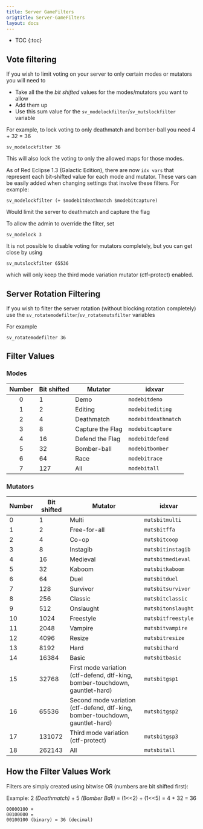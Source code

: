 ```yaml
---
title: Server GameFilters
origtitle: Server-GameFilters
layout: docs
---
```

* TOC
{:toc}
## Vote filtering
If you wish to limit voting on your server to only certain modes or mutators you will need to
- Take all the the *bit shifted* values for the modes/mutators you want to allow
- Add them up
- Use this sum value for the `sv_modelockfilter`/`sv_mutslockfilter` variable

For example, to lock voting to only deathmatch and bomber-ball you need 4 + 32 = 36
```cubescript
sv_modelockfilter 36
```

This will also lock the voting to only the allowed maps for those modes.

As of Red Eclipse 1.3 (Galactic Edition), there are now `idx vars` that represent each bit-shifted value for each mode and mutator. These vars can be easily added when changing settings that involve these filters. For example:
```cubescript
sv_modelockfilter (+ $modebitdeathmatch $modebitcapture)
```
Would limit the server to deathmatch and capture the flag

To allow the admin to override the filter, set
```cubescript
sv_modelock 3
```

It is not possible to disable voting for mutators completely, but you can get close by using
```cubescript
sv_mutslockfilter 65536
```
which will only keep the third mode variation mutator (ctf-protect) enabled.

## Server Rotation Filtering
If you wish to filter the server rotation (without blocking rotation completely) use the `sv_rotatemodefilter`/`sv_rotatemutsfilter` variables

For example
```cubescript
sv_rotatemodefilter 36
```

## Filter Values
### Modes
| Number | Bit shifted | Mutator          | idxvar              |
|:------:|-------------|------------------|---------------------|
|    0   | 1           | Demo             | `modebitdemo`       |
|    1   | 2           | Editing          | `modebitediting`    |
|    2   | 4           | Deathmatch       | `modebitdeathmatch` |
|    3   | 8           | Capture the Flag | `modebitcapture`    |
|    4   | 16          | Defend the Flag  | `modebitdefend`     |
|    5   | 32          | Bomber-ball      | `modebitbomber`     |
|    6   | 64          | Race             | `modebitrace`       |
|    7   | 127         | All              | `modebitall`        |

### Mutators
 Number | Bit shifted | Mutator                                                                       | idxvar             
--------|-------------|-------------------------------------------------------------------------------|--------------------
    0   | 1           | Multi                                                                         | `mutsbitmulti`     
    1   | 2           | Free-for-all                                                                  | `mutsbitffa`       
    2   | 4           | Co-op                                                                         | `mutsbitcoop`      
    3   | 8           | Instagib                                                                      | `mutsbitinstagib`  
    4   | 16          | Medieval                                                                      | `mutsbitmedieval`  
    5   | 32          | Kaboom                                                                        | `mutsbitkaboom`    
    6   | 64          | Duel                                                                          | `mutsbitduel`      
    7   | 128         | Survivor                                                                      | `mutsbitsurvivor`  
    8   | 256         | Classic                                                                       | `mutsbitclassic`   
    9   | 512         | Onslaught                                                                     | `mutsbitonslaught` 
   10   | 1024        | Freestyle                                                                     | `mutsbitfreestyle` 
   11   | 2048        | Vampire                                                                       | `mutsbitvampire`   
   12   | 4096        | Resize                                                                        | `mutsbitresize`    
   13   | 8192        | Hard                                                                          | `mutsbithard`      
   14   | 16384       | Basic                                                                         | `mutsbitbasic`     
   15   | 32768       | First mode variation (ctf-defend, dtf-king, bomber-touchdown, gauntlet-hard)  | `mutsbitgsp1`      
   16   | 65536       | Second mode variation (ctf-defend, dtf-king, bomber-touchdown, gauntlet-hard) | `mutsbitgsp2`      
   17   | 131072      | Third mode variation (ctf-protect)                                            | `mutsbitgsp3`      
   18   | 262143      | All                                                                           | `mutsbitall`       

## How the Filter Values Work
Filters are simply created using bitwise OR (numbers are bit shifted first):

Example: 
2 *(Deathmatch)* + 5 *(Bomber Ball)* = (1<<2) + (1<<5) = 4 + 32 = 36
```
00000100 +
00100000 =
00100100 (binary) = 36 (decimal)
```
